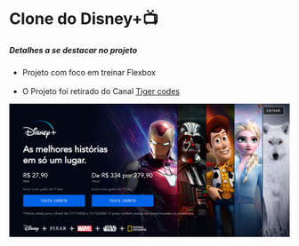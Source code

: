 # Clone do Disney+📺
 
<h5>Detalhes a se destacar no projeto</h5>

<ul>
 <li>Projeto com foco em treinar Flexbox</li>
 
 <br>
 

 
 <li>O Projeto foi retirado do Canal <a href="https://www.youtube.com/watch?v=o1YqbtSoPjs&list=PLXKOOTE33y2NI01tAKALFCMzGkI1aHBh3&index=1"  target="_blank">Tiger codes</a></li>
</ul>

<img src="Print.png" alt="Disney+">
 
